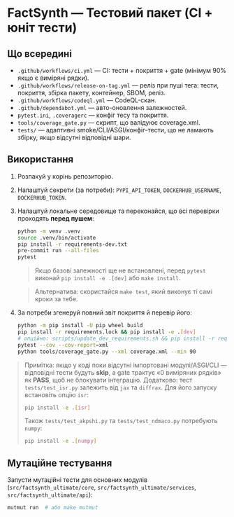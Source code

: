 # FactSynth — Тестовий пакет (CI + юніт тести)

## Що всередині

- `.github/workflows/ci.yml` — CI: тести + покриття + gate (мінімум 90% якщо є виміряні рядки).
- `.github/workflows/release-on-tag.yml` — реліз при пуші тега: тести, покриття, збірка пакету,
  контейнер, SBOM, реліз.
- `.github/workflows/codeql.yml` — CodeQL-скан.
- `.github/dependabot.yml` — авто-оновлення залежностей.
- `pytest.ini`, `.coveragerc` — конфіг тесу та покриття.
- `tools/coverage_gate.py` — скрипт, що валідуює coverage.xml.
- `tests/` — адаптивні smoke/CLI/ASGI/конфіг-тести, що не ламають збірку,
  якщо відсутні відповідні шари.

## Використання

1. Розпакуй у корінь репозиторію.
2. Налаштуй секрети (за потреби): `PYPI_API_TOKEN`, `DOCKERHUB_USERNAME`, `DOCKERHUB_TOKEN`.
3. Налаштуй локальне середовище та переконайся, що всі перевірки проходять **перед пушем**:

    ```bash
    python -m venv .venv
    source .venv/bin/activate
    pip install -r requirements-dev.txt
    pre-commit run --all-files
    pytest
    ```

    > Якщо базові залежності ще не встановлені, перед `pytest` виконай `pip install -e .[dev]`
    > або `make install`.

    > Альтернатива: скористайся `make test`, який виконує ті самі кроки за тебе.

4. За потреби згенеруй повний звіт покриття й перевір його:

    ```bash
    python -m pip install -U pip wheel build
    pip install -r requirements.lock && pip install -e .[dev]
    # опційно: scripts/update_dev_requirements.sh && pip install -r requirements-dev.txt
    pytest --cov --cov-report=xml
    python tools/coverage_gate.py --xml coverage.xml --min 90
    ```

> Примітка: якщо у коді поки відсутні імпортовані модулі/ASGI/CLI —
> відповідні тести будуть **skip**,
> а gate трактує «0 виміряних рядків» як **PASS**, щоб не блокувати інтеграцію.
> Додатково: тест `tests/test_isr.py` залежить від `jax` та `diffrax`.
> Для його запуску встановіть опцію `isr`:
>
> ```bash
> pip install -e .[isr]
> ```
>
> Також `tests/test_akpshi.py` та `tests/test_ndmaco.py` потребують `numpy`:
>
> ```bash
> pip install -e .[numpy]
> ```

## Мутаційне тестування

Запусти мутаційні тести для основних модулів (`src/factsynth_ultimate/core`, `src/factsynth_ultimate/services`, `src/factsynth_ultimate/api`):

```bash
mutmut run  # або make mutmut
```
